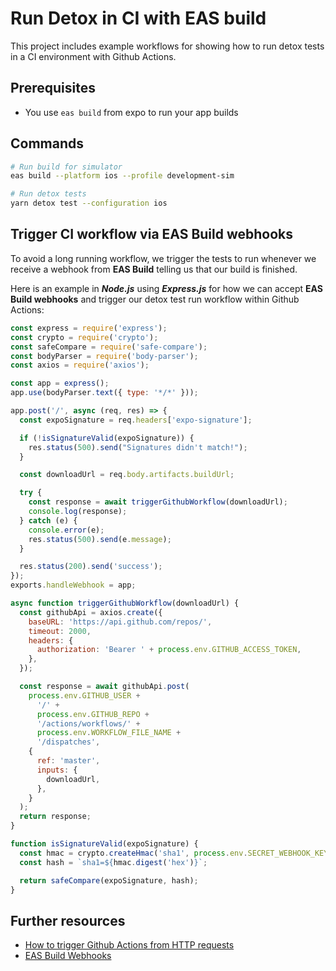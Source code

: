 # Run Detox in CI with EAS build

This project includes example workflows for showing how to run detox tests in a CI environment with Github Actions.

## Prerequisites

- You use `eas build` from expo to run your app builds

## Commands

```bash
# Run build for simulator
eas build --platform ios --profile development-sim

# Run detox tests
yarn detox test --configuration ios
```

## Trigger CI workflow via EAS Build webhooks

To avoid a long running workflow, we trigger the tests to run whenever we receive a webhook from **EAS Build** telling us that our build is finished.

Here is an example in **_Node.js_** using **_Express.js_** for how we can accept **EAS Build webhooks** and trigger our detox test run workflow within Github Actions:

```js
const express = require('express');
const crypto = require('crypto');
const safeCompare = require('safe-compare');
const bodyParser = require('body-parser');
const axios = require('axios');

const app = express();
app.use(bodyParser.text({ type: '*/*' }));

app.post('/', async (req, res) => {
  const expoSignature = req.headers['expo-signature'];

  if (!isSignatureValid(expoSignature)) {
    res.status(500).send("Signatures didn't match!");
  }

  const downloadUrl = req.body.artifacts.buildUrl;

  try {
    const response = await triggerGithubWorkflow(downloadUrl);
    console.log(response);
  } catch (e) {
    console.error(e);
    res.status(500).send(e.message);
  }

  res.status(200).send('success');
});
exports.handleWebhook = app;

async function triggerGithubWorkflow(downloadUrl) {
  const githubApi = axios.create({
    baseURL: 'https://api.github.com/repos/',
    timeout: 2000,
    headers: {
      authorization: 'Bearer ' + process.env.GITHUB_ACCESS_TOKEN,
    },
  });

  const response = await githubApi.post(
    process.env.GITHUB_USER +
      '/' +
      process.env.GITHUB_REPO +
      '/actions/workflows/' +
      process.env.WORKFLOW_FILE_NAME +
      '/dispatches',
    {
      ref: 'master',
      inputs: {
        downloadUrl,
      },
    }
  );
  return response;
}

function isSignatureValid(expoSignature) {
  const hmac = crypto.createHmac('sha1', process.env.SECRET_WEBHOOK_KEY);
  const hash = `sha1=${hmac.digest('hex')}`;

  return safeCompare(expoSignature, hash);
}
```

## Further resources

- [How to trigger Github Actions from HTTP requests](https://dev.to/rikurouvila/how-to-trigger-a-github-action-with-an-htt-request-545)
- [EAS Build Webhooks](https://docs.expo.dev/eas/webhooks/)
